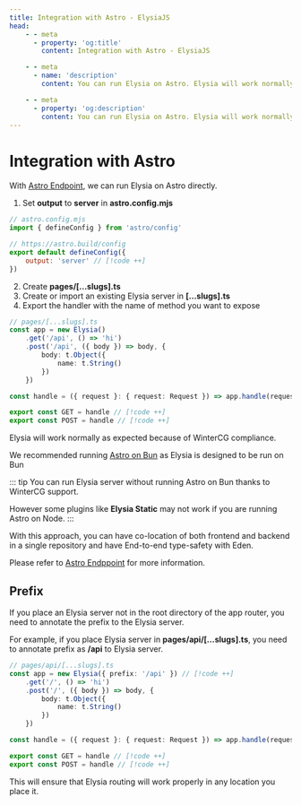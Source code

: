 ```yaml
---
title: Integration with Astro - ElysiaJS
head:
    - - meta
      - property: 'og:title'
        content: Integration with Astro - ElysiaJS

    - - meta
      - name: 'description'
        content: You can run Elysia on Astro. Elysia will work normally as expected because of WinterCG compliance.

    - - meta
      - property: 'og:description'
        content: You can run Elysia on Astro. Elysia will work normally as expected because of WinterCG compliance.
---
```


# Integration with Astro

With [Astro Endpoint](https://docs.astro.build/en/core-concepts/endpoints/), we can run Elysia on Astro directly.

1. Set **output** to **server** in **astro.config.mjs**

```javascript
// astro.config.mjs
import { defineConfig } from 'astro/config'

// https://astro.build/config
export default defineConfig({
    output: 'server' // [!code ++]
})
```

2. Create **pages/[...slugs].ts**
3. Create or import an existing Elysia server in **[...slugs].ts**
4. Export the handler with the name of method you want to expose

```typescript
// pages/[...slugs].ts
const app = new Elysia()
    .get('/api', () => 'hi')
    .post('/api', ({ body }) => body, {
        body: t.Object({
            name: t.String()
        })
    })

const handle = ({ request }: { request: Request }) => app.handle(request) // [!code ++]

export const GET = handle // [!code ++]
export const POST = handle // [!code ++]
```

Elysia will work normally as expected because of WinterCG compliance.

We recommended running [Astro on Bun](https://docs.astro.build/en/recipes/bun) as Elysia is designed to be run on Bun

::: tip
You can run Elysia server without running Astro on Bun thanks to WinterCG support.

However some plugins like **Elysia Static** may not work if you are running Astro on Node.
:::

With this approach, you can have co-location of both frontend and backend in a single repository and have End-to-end type-safety with Eden.

Please refer to [Astro Endppoint](https://docs.astro.build/en/core-concepts/endpoints/) for more information.

## Prefix

If you place an Elysia server not in the root directory of the app router, you need to annotate the prefix to the Elysia server.

For example, if you place Elysia server in **pages/api/[...slugs].ts**, you need to annotate prefix as **/api** to Elysia server.

```typescript
// pages/api/[...slugs].ts
const app = new Elysia({ prefix: '/api' }) // [!code ++]
    .get('/', () => 'hi')
    .post('/', ({ body }) => body, {
        body: t.Object({
            name: t.String()
        })
    })

const handle = ({ request }: { request: Request }) => app.handle(request) // [!code ++]

export const GET = handle // [!code ++]
export const POST = handle // [!code ++]
```

This will ensure that Elysia routing will work properly in any location you place it.
